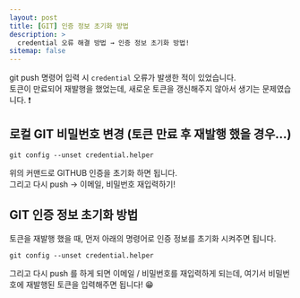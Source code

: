 ```yaml
---
layout: post
title: [GIT] 인증 정보 초기화 방법
description: >
  credential 오류 해결 방법 → 인증 정보 초기화 방법!
sitemap: false
---
```


git push 명령어 입력 시 `credential` 오류가 발생한 적이 있었습니다.
<br>
토큰이 만료되어 재발행을 했었는데, 새로운 토큰을 갱신해주지 않아서 생기는 문제였습니다. ❗️

## 로컬 GIT 비밀번호 변경 (토큰 만료 후 재발행 했을 경우...)
```shell
git config --unset credential.helper
```
위의 커맨드로 GITHUB 인증을 초기화 하면 됩니다.
<br>
그리고 다시 push → 이메일, 비밀번호 재입력하기!

## GIT 인증 정보 초기화 방법

토큰을 재발행 했을 때, 먼저 아래의 명령어로 인증 정보를 초기화 시켜주면 됩니다. 

```shell
git config --unset credential.helper
```

그리고 다시 push 를 하게 되면 이메일 / 비밀번호를 재입력하게 되는데, 여기서 비밀번호에 재발행된 토큰을 입력해주면 됩니다! 😁
